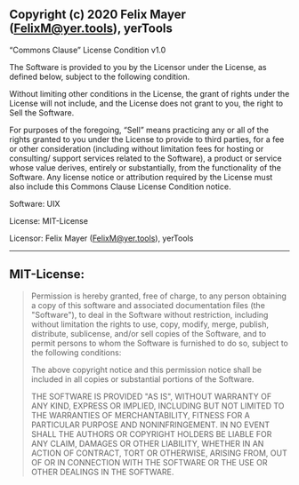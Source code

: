 Copyright (c) 2020 Felix Mayer (FelixM@yer.tools), yerTools
-----------------------------------------------------------

“Commons Clause” License Condition v1.0

The Software is provided to you by the Licensor under the License, as defined below, 
subject to the following condition.

Without limiting other conditions in the License, 
the grant of rights under the License will not include, 
and the License does not grant to you, the right to Sell the Software.

For purposes of the foregoing, “Sell” means practicing any or all of the rights granted to you under the License to provide to third parties, 
for a fee or other consideration (including without limitation fees for hosting or consulting/ support services related to the Software), 
a product or service whose value derives, entirely or substantially, from the functionality of the Software. 
Any license notice or attribution required by the License must also include this Commons Clause License Condition notice.

Software: UIX

License:  MIT-License

Licensor: Felix Mayer (FelixM@yer.tools), yerTools


--------------------------------------------------------------------------------


## MIT-License:

> Permission is hereby granted, free of charge, to any person obtaining a copy
> of this software and associated documentation files (the "Software"), to deal
> in the Software without restriction, including without limitation the rights
> to use, copy, modify, merge, publish, distribute, sublicense, and/or sell
> copies of the Software, and to permit persons to whom the Software is
> furnished to do so, subject to the following conditions:
> 
> The above copyright notice and this permission notice shall be included in all
> copies or substantial portions of the Software.
> 
> THE SOFTWARE IS PROVIDED "AS IS", WITHOUT WARRANTY OF ANY KIND, EXPRESS OR
> IMPLIED, INCLUDING BUT NOT LIMITED TO THE WARRANTIES OF MERCHANTABILITY,
> FITNESS FOR A PARTICULAR PURPOSE AND NONINFRINGEMENT. IN NO EVENT SHALL THE
> AUTHORS OR COPYRIGHT HOLDERS BE LIABLE FOR ANY CLAIM, DAMAGES OR OTHER
> LIABILITY, WHETHER IN AN ACTION OF CONTRACT, TORT OR OTHERWISE, ARISING FROM,
> OUT OF OR IN CONNECTION WITH THE SOFTWARE OR THE USE OR OTHER DEALINGS IN THE
> SOFTWARE.